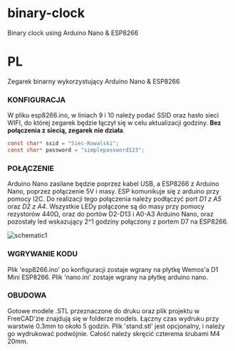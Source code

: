 # binary-clock
Binary clock using Arduino Nano &amp; ESP8266

# PL 
Zegarek binarny wykorzystujący Arduino Nano & ESP8266

### KONFIGURACJA
W pliku esp8266.ino, w liniach 9 i 10 należy podać SSID oraz hasło sieci WIFI, do której zegarek będzie łączył się w celu aktualizacji godziny. **Bez połączenia z siecią, zegarek nie działa**.
```c
const char* ssid = "Siec-Kowalski";
const char* password = "simplepassword123";
```

### POŁĄCZENIE
Arduino Nano zasilane będzie poprzez kabel USB, a ESP8266 z Arduino Nano, poprzez połączenie 5V i masy. ESP komunikuje się z arduino przy pomocy I2C. Do realizacji tego połączenia należy podłączyć port *D1 z A5* oraz *D2 z A4*. Wszystkie LEDy połączone są do masy przy pomocy rezystorów 440Ω, oraz do portów D2-D13 i A0-A3 Arduino Nano, oraz pozostały led wskazujący 2^1 godziny połączony z portem D7 na ESP8266.

![schematic1](https://user-images.githubusercontent.com/44320848/68903484-9d323680-073b-11ea-8f2d-5b03e0188d32.png)

### WGRYWANIE KODU
Plik 'esp8266.ino' po konfiguracji zostaje wgrany na płytkę Wemos'a D1 Mini ESP8266.
Plik 'nano.ini' zostaje wgrany na płytkę arduino nano.

### OBUDOWA
Gotowe modele .STL przeznaczone do druku oraz plik projektu w FreeCAD'zie znajdują się w folderze models.
Łączny czas wydruku przy warstwie 0.3mm to około 5 godzin.
Plik 'stand.stl' jest opcjonalny, i należy go wydrukować podwójnie.
Całość należy skręcić czterema śrubami M4 20mm.
